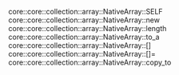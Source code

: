 core::core::collection::array::NativeArray::SELF
core::core::collection::array::NativeArray::new
core::core::collection::array::NativeArray::length
core::core::collection::array::NativeArray::to_a
core::core::collection::array::NativeArray::[]
core::core::collection::array::NativeArray::[]=
core::core::collection::array::NativeArray::copy_to
